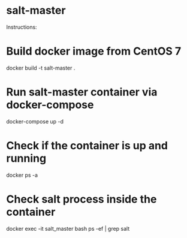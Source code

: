 # salt-master
Instructions:
# Build docker image from CentOS 7
docker build -t salt-master .
# Run salt-master container via docker-compose
docker-compose up -d
# Check if the container is up and running 
docker ps -a
# Check salt process inside the container
docker exec -it salt_master bash
ps -ef | grep salt

